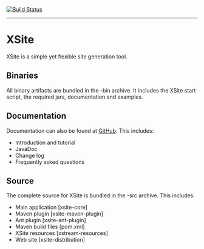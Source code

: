 [![Build Status](https://travis-ci.org/x-stream/xsite.svg?branch=master)](https://travis-ci.org/x-stream/xsite)

----
# XSite
XSite is a simple yet flexible site generation tool.

## Binaries
All binary artifacts are bundled in the -bin archive.  It includes
the XSite start script, the required jars, documentation and examples.

## Documentation
Documentation can also be found at [GitHub](http://x-stream.github.io/xsite).
This includes:
* Introduction and tutorial
* JavaDoc
* Change log
* Frequently asked questions

## Source
The complete source for XSite is bundled in the -src archive.  This includes:
* Main application [xsite-core]
* Maven plugin [xsite-maven-plugin]
* Ant plugin [xsite-ant-plugin]
* Maven build files [pom.xml] 
* XSite resources [xstream-resources]
* Web site [xsite-distribution]

